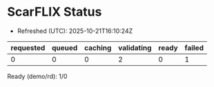 ﻿# ScarFLIX Status

* Refreshed (UTC): 2025-10-21T16:10:24Z

| requested | queued | caching | validating | ready | failed |
|-----------|--------|---------|------------|-------|--------|
| 0 | 0 | 0 | 2 | 0 | 1 |

Ready (demo/rd): 1/0
